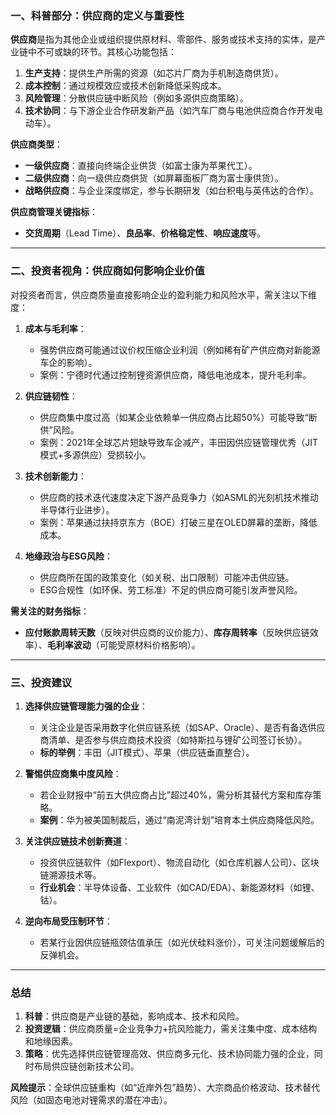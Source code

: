 ### **一、科普部分：供应商的定义与重要性**  
**供应商**是指为其他企业或组织提供原材料、零部件、服务或技术支持的实体，是产业链中不可或缺的环节。其核心功能包括：  
1. **生产支持**：提供生产所需的资源（如芯片厂商为手机制造商供货）。  
2. **成本控制**：通过规模效应或技术创新降低采购成本。  
3. **风险管理**：分散供应链中断风险（例如多源供应商策略）。  
4. **技术协同**：与下游企业合作研发新产品（如汽车厂商与电池供应商合作开发电动车）。  

**供应商类型**：  
- **一级供应商**：直接向终端企业供货（如富士康为苹果代工）。  
- **二级供应商**：向一级供应商供货（如屏幕面板厂商为富士康供货）。  
- **战略供应商**：与企业深度绑定，参与长期研发（如台积电与英伟达的合作）。  

**供应商管理关键指标**：  
- **交货周期**（Lead Time）、**良品率**、**价格稳定性**、**响应速度**等。

---

### **二、投资者视角：供应商如何影响企业价值**  
对投资者而言，供应商质量直接影响企业的盈利能力和风险水平，需关注以下维度：  
1. **成本与毛利率**：  
   - 强势供应商可能通过议价权压缩企业利润（例如稀有矿产供应商对新能源车企的影响）。  
   - 案例：宁德时代通过控制锂资源供应商，降低电池成本，提升毛利率。  

2. **供应链韧性**：  
   - 供应商集中度过高（如某企业依赖单一供应商占比超50%）可能导致“断供”风险。  
   - 案例：2021年全球芯片短缺导致车企减产，丰田因供应链管理优秀（JIT模式+多源供应）受损较小。  

3. **技术创新能力**：  
   - 供应商的技术迭代速度决定下游产品竞争力（如ASML的光刻机技术推动半导体行业进步）。  
   - 案例：苹果通过扶持京东方（BOE）打破三星在OLED屏幕的垄断，降低成本。  

4. **地缘政治与ESG风险**：  
   - 供应商所在国的政策变化（如关税、出口限制）可能冲击供应链。  
   - ESG合规性（如环保、劳工标准）不足的供应商可能引发声誉风险。  

**需关注的财务指标**：  
- **应付账款周转天数**（反映对供应商的议价能力）、**库存周转率**（反映供应链效率）、**毛利率波动**（可能受原材料价格影响）。

---

### **三、投资建议**  
1. **选择供应链管理能力强的企业**：  
   - 关注企业是否采用数字化供应链系统（如SAP、Oracle）、是否有备选供应商清单、是否参与供应商技术投资（如特斯拉与锂矿公司签订长协）。  
   - **标的举例**：丰田（JIT模式）、苹果（供应链垂直整合）。  

2. **警惕供应商集中度风险**：  
   - 若企业财报中“前五大供应商占比”超过40%，需分析其替代方案和库存策略。  
   - **案例**：华为被美国制裁后，通过“南泥湾计划”培育本土供应商降低风险。  

3. **关注供应链技术创新赛道**：  
   - 投资供应链软件（如Flexport）、物流自动化（如仓库机器人公司）、区块链溯源技术等。  
   - **行业机会**：半导体设备、工业软件（如CAD/EDA）、新能源材料（如锂、钴）。  

4. **逆向布局受压制环节**：  
   - 若某行业因供应链瓶颈估值承压（如光伏硅料涨价），可关注问题缓解后的反弹机会。  

---

### **总结**  
1. **科普**：供应商是产业链的基础，影响成本、技术和风险。  
2. **投资逻辑**：供应商质量=企业竞争力+抗风险能力，需关注集中度、成本结构和地缘因素。  
3. **策略**：优先选择供应链管理高效、供应商多元化、技术协同能力强的企业，同时布局供应链创新技术公司。  

**风险提示**：全球供应链重构（如“近岸外包”趋势）、大宗商品价格波动、技术替代风险（如固态电池对锂需求的潜在冲击）。